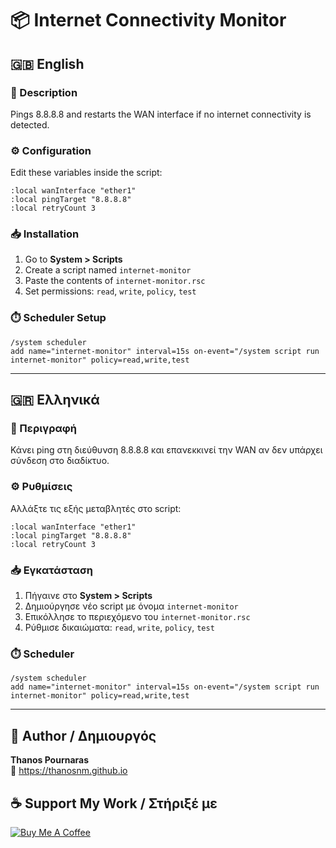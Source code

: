 # 📦 Internet Connectivity Monitor

## 🇬🇧 English

### 📝 Description

Pings 8.8.8.8 and restarts the WAN interface if no internet connectivity is detected.

### ⚙️ Configuration

Edit these variables inside the script:

```rsc
:local wanInterface "ether1"
:local pingTarget "8.8.8.8"
:local retryCount 3
```

### 📥 Installation

1. Go to **System > Scripts**
2. Create a script named `internet-monitor`
3. Paste the contents of `internet-monitor.rsc`
4. Set permissions: `read`, `write`, `policy`, `test`

### ⏱️ Scheduler Setup

```rsc
/system scheduler
add name="internet-monitor" interval=15s on-event="/system script run internet-monitor" policy=read,write,test
```

---

## 🇬🇷 Ελληνικά

### 📝 Περιγραφή

Κάνει ping στη διεύθυνση 8.8.8.8 και επανεκκινεί την WAN αν δεν υπάρχει σύνδεση στο διαδίκτυο.

### ⚙️ Ρυθμίσεις

Αλλάξτε τις εξής μεταβλητές στο script:

```rsc
:local wanInterface "ether1"
:local pingTarget "8.8.8.8"
:local retryCount 3
```

### 📥 Εγκατάσταση

1. Πήγαινε στο **System > Scripts**
2. Δημιούργησε νέο script με όνομα `internet-monitor`
3. Επικόλλησε το περιεχόμενο του `internet-monitor.rsc`
4. Ρύθμισε δικαιώματα: `read`, `write`, `policy`, `test`

### ⏱️ Scheduler

```rsc
/system scheduler
add name="internet-monitor" interval=15s on-event="/system script run internet-monitor" policy=read,write,test
```

---

## 👤 Author / Δημιουργός

**Thanos Pournaras**  
🔗 https://thanosnm.github.io

## ☕ Support My Work / Στήριξέ με

[![Buy Me A Coffee](https://img.buymeacoffee.com/button-api/?text=Buy%20me%20a%20coffee&emoji=☕&slug=pournarasaa&button_colour=FFDD00&font_colour=000000&font_family=Arial&outline_colour=000000&coffee_colour=ffffff)](https://buymeacoffee.com/pournarasaa)